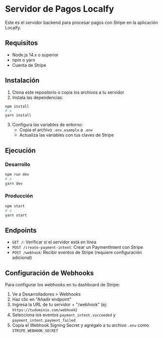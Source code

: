 # Servidor de Pagos Localfy

Este es el servidor backend para procesar pagos con Stripe en la aplicación Localfy.

## Requisitos

- Node.js 14.x o superior
- npm o yarn
- Cuenta de Stripe

## Instalación

1. Clona este repositorio o copia los archivos a tu servidor
2. Instala las dependencias:

```bash
npm install
# o
yarn install
```

3. Configura las variables de entorno:
   - Copia el archivo `.env.example` a `.env`
   - Actualiza las variables con tus claves de Stripe

## Ejecución

### Desarrollo

```bash
npm run dev
# o
yarn dev
```

### Producción

```bash
npm start
# o
yarn start
```

## Endpoints

- `GET /`: Verificar si el servidor está en línea
- `POST /create-payment-intent`: Crear un PaymentIntent con Stripe
- `POST /webhook`: Recibir eventos de Stripe (requiere configuración adicional)

## Configuración de Webhooks

Para configurar los webhooks en tu dashboard de Stripe:

1. Ve a Desarrolladores > Webhooks
2. Haz clic en "Añadir endpoint"
3. Ingresa la URL de tu servidor + "/webhook" (ej: `https://tudominio.com/webhook`)
4. Selecciona los eventos `payment_intent.succeeded` y `payment_intent.payment_failed`
5. Copia el Webhook Signing Secret y agrégalo a tu archivo `.env` como `STRIPE_WEBHOOK_SECRET` 